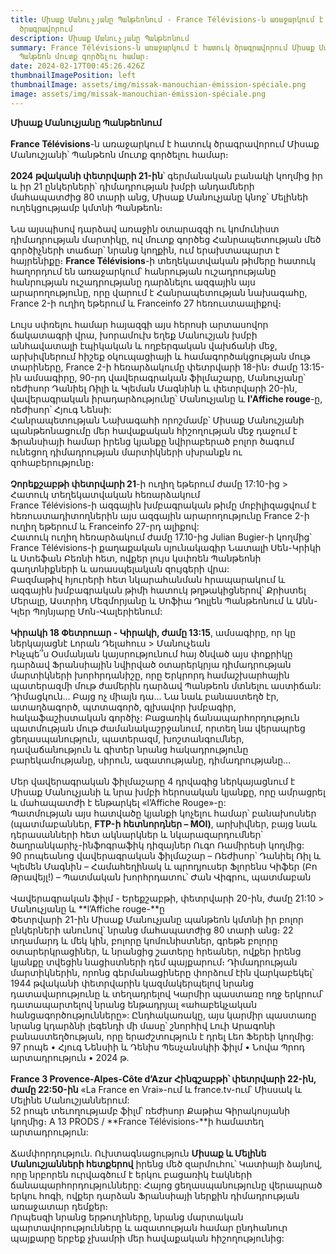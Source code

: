 ```yaml
---
title: Միսաք Մանուչյանը Պանթեոնում - France Télévisions-ն առաջարկում է հատուկ
  ծրագրավորում
description: Միսաք Մանուչյանը Պանթեոնում
summary: France Télévisions-ն առաջարկում է հատուկ ծրագրավորում Միսաք Մանուշյանի՝
  Պանթեոն մուտք գործելու համար։
date: 2024-02-17T00:45:26.426Z
thumbnailImagePosition: left
thumbnailImage: assets/img/missak-manouchian-émission-spéciale.png
image: assets/img/missak-manouchian-émission-spéciale.png
---
```

**Միսաք Մանուչյանը Պանթեոնում**\
\
**France Télévisions**-ն առաջարկում է հատուկ ծրագրավորում Միսաք Մանուշյանի՝ Պանթեոն մուտք գործելու համար։\
\
**2024 թվականի փետրվարի 21-ին**՝ գերմանական բանակի կողմից իր և իր 21 ընկերների՝ դիմադրության խմբի անդամների մահապատժից 80 տարի անց, Միսաք Մանուչյանը կնոջ՝ Մելինեի ուղեկցությամբ կմտնի Պանթեոն։\
\
Նա այսպիսով դարձավ առաջին օտարազգի ու կոմունիստ դիմադրության մարտիկը, ով մուտք գործեց Հանրապետության մեծ գործիչների տաճար՝ նրանց կողքին, ում երախտապարտ է հայրենիքը։ **France Télévisions**-ի տեղեկատվական թիմերը հատուկ հաղորդում են առաջարկում՝ հանրության ուշադրությանը հանրության ուշադրությանը դարձնելու ազգային այս արարողությունը, որը վարում է Հանրապետության նախագահը, France 2-ի ուղիղ եթերում և Franceinfo 27 հեռուստաալիքով։\
\
Լույս սփռելու համար հայազգի այս հերոսի արտասովոր ճակատագրի վրա, խորամուխ եղեք Մանուշյան խմբի անհավատալի էպիկական և ողբերգական վախճանի մեջ, արխիվներում հիշեք օկուպացիայի և համագործակցության մութ տարիները, France 2-ի հեռարձակումը փետրվարի 18-ին։ ժամը 13:15-ին ամսագիրը, 90-րդ վավերագրական ֆիլմաշարը, Մանուչյանը՝ ռեժիսոր Դանիել Ռիլի և Կլեման Մագնինի և փետրվարի 20-ին, վավերագրական իրադարձությունը՝ Մանուչյանը և **l'Affiche rouge**-ը, ռեժիսոր՝ Հյուգ Նենսի:\
Հանրապետության Նախագահի որոշմամբ՝ Միսաք Մանուշյանի պանթեոնացումը մեր հավաքական հիշողության մեջ դաջում է Ֆրանսիայի համար իրենց կյանքը նվիրաբերած բոլոր ծագում ունեցող դիմադրության մարտիկների սխրանքն ու զոհաբերությունը։\
\
**Չորեքշաբթի փետրվարի 21**-ի ուղիղ եթերում ժամը 17:10-ից > Հատուկ տեղեկատվական հեռարձակում\
France Télévisions-ի ազգային խմբագրական թիմը մոբիլիզացվում է հեռուստադիտողներին այս ազգային արարողությունը France 2-ի ուղիղ եթերում և Franceinfo 27-րդ ալիքով:\
Հատուկ ուղիղ հեռարձակում ժամը 17.10-ից Julian Bugier-ի կողմից՝ France Télévisions-ի քաղաքական սյունակագիր Նատալի Սեն-Կրիկի և Ստեֆան Բեռնի հետ, ովքեր լույս կսփռեն Պանթեոնի գաղտնիքների և առասպելական զույգերի վրա:\
Բազմաթիվ հյուրերի հետ նկարահանման հրապարակում և ազգային խմբագրական թիմի հատուկ թղթակիցներով՝ Քրիստել Մերալը, Աստրիդ Մեզմորյանը և Սոֆիա Դոլլեն Պանթեոնում և Անն-Կլեր Պոյնյարը Մոն-Վալերիենում:\
\
**Կիրակի 18 Փետրուար - Կիրակի, ժամը 13:15**, ամսագիրը, որ կը ներկայացնէ Լորան Դելահուս > Մանուչեան\
Ինչպե՞ս Օսմանյան կայսրությունում հայ ծնված այս փոքրիկը դարձավ Ֆրանսիային նվիրված օտարերկրյա դիմադրության մարտիկների խորհրդանիշը, որը Երկրորդ համաշխարհային պատերազմի մութ ժամերին դարձավ Պանթեոն մտնելու աստիճան: Դիմացկուն... Բայց ոչ միայն դա... Նա նաև բանաստեղծ էր, ատաղձագործ, պտտագործ, գլխավոր խմբագիր, հակաֆաշիստական ​​գործիչ: Բացառիկ ճանապարհորդություն պատմության մութ ժամանակաշրջանում, որտեղ նա վերապրեց ցեղասպանություն, պատերազմ, խոշտանգումներ, դավաճանություն և գիտեր նրանց հակադրությունը բարեկամությանը, սիրուն, ազատությանը, դիմադրությանը…\
\
Մեր վավերագրական ֆիլմաշարը 4 դրվագից ներկայացնում է Միսաք Մանուչյանի և նրա խմբի հերոսական կյանքը, որը ամրացրել և մահապատժի է ենթարկել «l’Affiche Rouge»-ը:\
Պատմության այս հատվածը կյանքի կոչելու համար՝ բանախոսներ (պատմաբաններ, **FTP-ի** **հետնորդներ – MOI)**, արխիվներ, բայց նաև դերասանների հետ ակնարկներ և նկարազարդումներ՝ ծաղրանկարիչ-ինֆոգրաֆիկ դիզայներ Ուգո Ռամիրեսի կողմից:\
90 րոպեանոց վավերագրական ֆիլմաշար – Ռեժիսոր՝ Դանիել Ռիլ և Կլեմեն Մագնին – Համահեղինակ և պրոդյուսեր Ֆլորենս Կիֆեր (Բո Թրավեյլ!) – Պատմական խորհրդատու՝ Ժան Վիգրու, պատմաբան\
\
Վավերագրական ֆիլմ - Երեքշաբթի, փետրվարի 20-ին, ժամը 21:10 > Մանուչյանը և **l’Affiche rouge-**ը\
Փետրվարի 21-ին Միսաք Մանուչյանը պանթեոն կմտնի իր բոլոր ընկերների անունով՝ նրանց մահապատժից 80 տարի անց։ 22 տղամարդ և մեկ կին, բոլորը կոմունիստներ, գրեթե բոլորը օտարերկրացիներ, և նրանցից շատերը հրեաներ, ովքեր իրենց կյանքը տվեցին նացիստների դեմ պայքարում։ Դիմադրության մարտիկներին, որոնց գերմանացիները փորձում էին վարկաբեկել՝ 1944 թվականի փետրվարին կազմակերպելով նրանց դատավարությունը և տեղադրելով Կարմիր պաստառը ողջ երկրում՝ դատապարտելով նրանց ենթադրյալ «ահաբեկչական հանցագործությունները»: Ընդհակառակը, այս կարմիր պաստառը նրանց կդարձնի լեգենդի մի մասը՝ շնորհիվ Լուի Արագոնի բանաստեղծության, որը երաժշտություն է դրել Լեո Ֆերեի կողմից:\
97 րոպե • Հյուգ Նենսիի և Դենիս Պեսչանսկիի ֆիլմ • Նովա Պրոդ արտադրություն • 2024 թ.\
**\
France 3 Provence-Alpes-Côte d’Azur Հինգշաբթի՝ փետրվարի 22-ին, ժամը 22:50-ին** «La France en Vrai»-ում և france.tv-ում՝ Միսսակ և Մելինե Մանուշյաններում:\
52 րոպե տեւողությամբ ֆիլմ՝ ռեժիսոր Քաթիա Գիրակոսյանի կողմից։ A 13 PRODS / **France Télévisions-**ի համատեղ արտադրություն:\
\
Ճամփորդություն. Ուխտագնացություն **Միսաք և Մելինե Մանուշյանների հետքերով** իրենց մեծ զարմուհու՝ Կատիայի ձայնով, որը նրբորեն ուրվագծում է երկու բացառիկ էակների ճանապարհորդությունները: Հայոց ցեղասպանությունը վերապրած երկու հոգի, ովքեր դարձան Ֆրանսիայի ներքին դիմադրության առաջատար դեմքեր։\
Որպեսզի նրանց երթուղիները, նրանց մարտական ​​պարտավորությունները և ազատության համար ընդհանուր պայքարը երբեք չխամրի մեր հավաքական հիշողությունից: